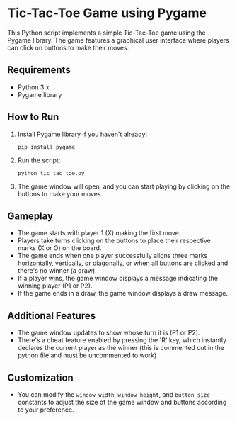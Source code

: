 # Tic-Tac-Toe Game using Pygame

This Python script implements a simple Tic-Tac-Toe game using the Pygame library. The game features a graphical user interface where players can click on buttons to make their moves.

## Requirements

- Python 3.x
- Pygame library

## How to Run

1. Install Pygame library if you haven't already:

    ```
    pip install pygame
    ```

2. Run the script:

    ```
    python tic_tac_toe.py
    ```

3. The game window will open, and you can start playing by clicking on the buttons to make your moves.

## Gameplay

- The game starts with player 1 (X) making the first move.
- Players take turns clicking on the buttons to place their respective marks (X or O) on the board.
- The game ends when one player successfully aligns three marks horizontally, vertically, or diagonally, or when all buttons are clicked and there's no winner (a draw).
- If a player wins, the game window displays a message indicating the winning player (P1 or P2).
- If the game ends in a draw, the game window displays a draw message.

## Additional Features

- The game window updates to show whose turn it is (P1 or P2).
- There's a cheat feature enabled by pressing the 'R' key, which instantly declares the current player as the winner (this is commented out in the python file and must be uncommented to work)

## Customization

- You can modify the `window_width`, `window_height`, and `button_size` constants to adjust the size of the game window and buttons according to your preference.




